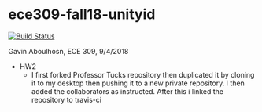 # ece309-fall18-unityid
[![Build Status](https://travis-ci.org/gavinaboulhosn/ece309-fall18-gnaboulh.svg?branch=master)](https://travis-ci.com/gavinaboulhosn/ece309-fall18-gnaboulh.svg?token=5xyCBy3iLtAw1t1LabhE&branch=master)

Gavin Aboulhosn, ECE 309, 9/4/2018

* HW2
  * I first forked Professor Tucks repository then duplicated it by cloning it to my desktop then pushing it to a new private repository.  I then added the collaborators as instructed. After this i linked the repository to travis-ci
